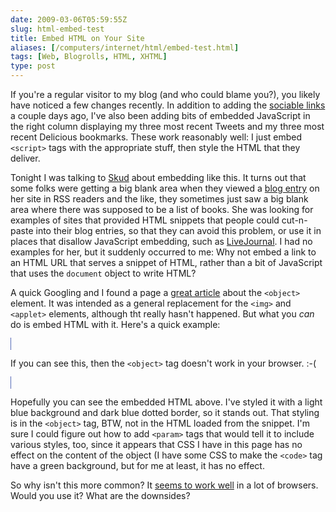 ```yaml
--- 
date: 2009-03-06T05:59:55Z
slug: html-embed-test
title: Embed HTML on Your Site
aliases: [/computers/internet/html/embed-test.html]
tags: [Web, Blogrolls, HTML, XHTML]
type: post
---
```


If you're a regular visitor to my blog (and who could blame you?), you likely
have noticed a few changes recently. In addition to adding the [sociable links]
a couple days ago, I've also been adding bits of embedded JavaScript in the
right column displaying my three most recent Tweets and my three most recent
Delicious bookmarks. These work reasonably well: I just embed `<script>` tags
with the appropriate stuff, then style the HTML that they deliver.

Tonight I was talking to [Skud] about embedding like this. It turns out that
some folks were getting a big blank area when they viewed a [blog entry] on her
site in RSS readers and the like, they sometimes just saw a big blank area where
there was supposed to be a list of books. She was looking for examples of sites
that provided HTML snippets that people could cut-n-paste into their blog
entries, so that they can avoid this problem, or use it in places that disallow
JavaScript embedding, such as [LiveJournal]. I had no examples for her, but it
suddenly occurred to me: Why not embed a link to an HTML URL that serves a
snippet of HTML, rather than a bit of JavaScript that uses the `document` object
to write HTML?

A quick Googling and I found a page a [great article] about the `<object>`
element. It was intended as a general replacement for the `<img>` and `<applet>`
elements, although tht really hasn't happened. But what you *can* do is embed
HTML with it. Here's a quick example:

<style type="text/css">code.embedded { background: green; }</style> <object data="/code/testembed.html" type="text/html" style="background: lightblue; width: 100%; border: 1px dotted darkblue;" id="testembed">
  <p>If you can see this, then the <code>&lt;object&gt;</code> tag doesn't
  work in your browser. :-(</p>
</object>

Hopefully you can see the embedded HTML above. I've styled it with a light blue
background and dark blue dotted border, so it stands out. That styling is in the
`<object>` tag, BTW, not in the HTML loaded from the snippet. I'm sure I could
figure out how to add `<param>` tags that would tell it to include various
styles, too, since it appears that CSS I have in this page has no effect on the
content of the object (I have some CSS to make the `<code>` tag have a green
background, but for me at least, it has no effect.

So why isn't this more common? It [seems to work well] in a lot of browsers.
Would you use it? What are the downsides?

  [sociable links]: /computers/internet/weblogs/blosxom/sociable/introducing-sociable.html
    "Sociable Plugin for Blosxom"
  [Skud]: http://infotrope.net/blog/ "Infotropism Kirrily Robert’s blog"
  [blog entry]: http://infotrope.net/blog/2009/03/05/books-read-february-2009/
    "Infotropism: Books read, February 2009"
  [LiveJournal]: http://www.livejournal.com/
  [great article]: http://joliclic.free.fr/html/object-tag/en/
    "What is the HTML object tag"
  [seems to work well]: http://joliclic.free.fr/html/object-tag/en/object-results.php
    "tests: object tag"
